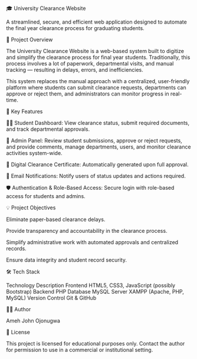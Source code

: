 🎓 University Clearance Website

A streamlined, secure, and efficient web application designed to automate the final year clearance process for graduating students.

🚀 Project Overview

The University Clearance Website is a web-based system built to digitize and simplify the clearance process for final year students. Traditionally, this process involves a lot of paperwork, departmental visits, and manual tracking — resulting in delays, errors, and inefficiencies.

This system replaces the manual approach with a centralized, user-friendly platform where students can submit clearance requests, departments can approve or reject them, and administrators can monitor progress in real-time.

🔧 Key Features

🧑‍🎓 Student Dashboard: View clearance status, submit required documents, and track departmental approvals.

🔐 Admin Panel: Review student submissions, approve or reject requests, and provide comments, manage departments, users, and monitor clearance activities system-wide.

📄 Digital Clearance Certificate: Automatically generated upon full approval.

📨 Email Notifications: Notify users of status updates and actions required.

🛡️ Authentication & Role-Based Access: Secure login with role-based access for students and admins.

💡 Project Objectives

Eliminate paper-based clearance delays.

Provide transparency and accountability in the clearance process.

Simplify administrative work with automated approvals and centralized records.

Ensure data integrity and student record security.

🛠️ Tech Stack

Technology	Description
Frontend	HTML5, CSS3, JavaScript (possibly Bootstrap)
Backend	PHP
Database	MySQL
Server	XAMPP (Apache, PHP, MySQL)
Version Control	Git & GitHub

👨‍💻 Author

Ameh John Ojonugwa

📜 License

This project is licensed for educational purposes only. Contact the author for permission to use in a commercial or institutional setting.

